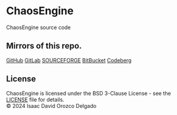 # ChaosEngine
ChaosEngine source code

## Mirrors of this repo.
[GitHub](https://github.com/RedWared/ChaosEngine)
[GitLab](https://gitlab.com/Reisy243/chaosengine)
[SOURCEFORGE](https://sourceforge.net/p/chaos-engine/git)
[BitBucket](https://bitbucket.org/reisywah/chaosengine)
[Codeberg](https://codeberg.org/RedWare/ChaosEngine)

## License
ChaosEngine is licensed under the BSD 3-Clause License - see the [LICENSE](LICENSE) file for details.<br>
© 2024 Isaac David Orozco Delgado
